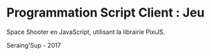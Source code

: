 Programmation Script Client : Jeu
====

Space Shooter en JavaScript, utilisant la librairie PixiJS.

Seraing'Sup - 2017
